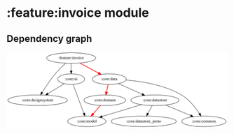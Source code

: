 # :feature:invoice module

## Dependency graph

![Dependency graph](../../docs/images/graphs/dep_graph_feature_invoice.svg)
